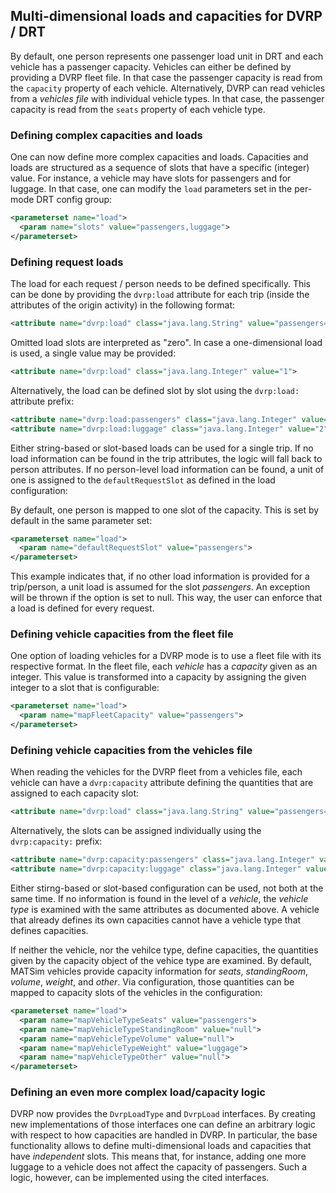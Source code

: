 ## Multi-dimensional loads and capacities for DVRP / DRT

By default, one person represents one passenger load unit in DRT and each vehicle has a passenger capacity. Vehicles can either be defined by providing a DVRP fleet file. In that case the passenger capacity is read from the `capacity` property of each vehicle. Alternatively, DVRP can read vehicles from a *vehicles file* with individual vehicle types. In that case, the passenger capacity is read from the `seats` property of each vehicle type.

### Defining complex capacities and loads

One can now define more complex capacities and loads. Capacities and loads are structured as a sequence of slots that have a specific (integer) value. For instance, a vehicle may have slots for passengers and for luggage. In that case, one can modify the `load` parameters set in the per-mode DRT config group:

```xml
<parameterset name="load">
  <param name="slots" value="passengers,luggage">
</parameterset>
```

### Defining request loads

The load for each request / person needs to be defined specifically. This can be done by providing the `dvrp:load` attribute for each trip (inside the attributes of the origin activity) in the following format:

```xml
<attribute name="dvrp:load" class="java.lang.String" value="passengers=1,luggage=2">
```

Omitted load slots are interpreted as "zero". In case a one-dimensional load is used, a single value may be provided:

```xml
<attribute name="dvrp:load" class="java.lang.Integer" value="1">
```

Alternatively, the load can be defined slot by slot using the `dvrp:load:` attribute prefix:

```xml
<attribute name="dvrp:load:passengers" class="java.lang.Integer" value="1">
<attribute name="dvrp:load:luggage" class="java.lang.Integer" value="2">
```

Either string-based or slot-based loads can be used for a single trip. If no load information can be found in the trip attributes, the logic will fall back to person attributes. If no person-level load information can be found, a unit of one is assigned to the `defaultRequestSlot` as defined in the load configuration:   

By default, one person is mapped to one slot of the capacity. This is set by default in the same parameter set:

```xml
<parameterset name="load">
  <param name="defaultRequestSlot" value="passengers">
</parameterset>
```

This example indicates that, if no other load information is provided for a trip/person, a unit load is assumed for the slot *passengers*. An exception will be thrown if the option is set to null. This way, the user can enforce that a load is defined for every request.

### Defining vehicle capacities from the fleet file

One option of loading vehicles for a DVRP mode is to use a fleet file with its respective format. In the fleet file, each *vehicle* has a *capacity* given as an integer. This value is transformed into a capacity by assigning the given integer to a slot that is configurable:

```xml
<parameterset name="load">
  <param name="mapFleetCapacity" value="passengers">
</parameterset>
```

### Defining vehicle capacities from the vehicles file

When reading the vehicles for the DVRP fleet from a vehicles file, each vehicle can have a `dvrp:capacity` attribute defining the quantities that are assigned to each capacity slot:

```xml
<attribute name="dvrp:load" class="java.lang.String" value="passengers=4,luggage=8">
```

Alternatively, the slots can be assigned individually using the `dvrp:capacity:` prefix:

```xml
<attribute name="dvrp:capacity:passengers" class="java.lang.Integer" value="4">
<attribute name="dvrp:capacity:luggage" class="java.lang.Integer" value="8">
```

Either stirng-based or slot-based configuration can be used, not both at the same time. If no information is found in the level of a *vehicle*, the *vehicle type* is examined with the same attributes as documented above. A vehicle that already defines its own capacities cannot have a vehicle type that defines capacities.

If neither the vehicle, nor the vehilce type, define capacities, the quantities given by the capacity object of the vehice type are examined. By default, MATSim vehicles provide capacity information for *seats*, *standingRoom*, *volume*, *weight*, and *other*. Via configuration, those quantities can be mapped to capacity slots of the vehicles in the configuration:

```xml
<parameterset name="load">
  <param name="mapVehicleTypeSeats" value="passengers">
  <param name="mapVehicleTypeStandingRoom" value="null">
  <param name="mapVehicleTypeVolume" value="null">
  <param name="mapVehicleTypeWeight" value="luggage">
  <param name="mapVehicleTypeOther" value="null">
</parameterset>
```

### Defining an even more complex load/capacity logic

DVRP now provides the `DvrpLoadType` and `DvrpLoad` interfaces. By creating new implementations of those interfaces one can define an arbitrary logic with respect to how capacities are handled in DVRP. In particular, the base functionality allows to define multi-dimensional loads and capacities that have *independent* slots. This means that, for instance, adding one more luggage to a vehicle does not affect the capacity of passengers. Such a logic, however, can be implemented using the cited interfaces.
